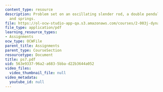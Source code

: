 ```yaml
---
content_type: resource
description: Problem set on an oscillating slender rod, a double pendulum, and carts
  and springs.
file: https://ol-ocw-studio-app-qa.s3.amazonaws.com/courses/2-003j-dynamics-and-control-i-fall-2007/563e933796a2a6835bbad22b3644a052_ps7.pdf
file_type: application/pdf
learning_resource_types:
- Assignments
ocw_type: OCWFile
parent_title: Assignments
parent_type: CourseSection
resourcetype: Document
title: ps7.pdf
uid: 563e9337-96a2-a683-5bba-d22b3644a052
video_files:
  video_thumbnail_file: null
video_metadata:
  youtube_id: null
---
```

